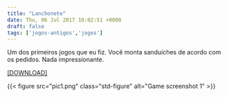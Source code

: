 ```yaml
---
title: "Lanchonete"
date: Thu, 06 Jul 2017 18:02:51 +0000
draft: false
tags: ['jogos-antigos','jogos']
---
```


Um dos primeiros jogos que eu fiz. Você monta sanduíches de acordo com os pedidos. Nada impressionante.

[\[DOWNLOAD\]](https://www.dropbox.com/s/gzy35as7x6egijj/Lanchonete.rar?dl=0)

{{< figure src="pic1.png" class="std-figure" alt="Game screenshot 1" >}}